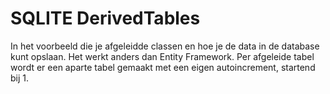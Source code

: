 # SQLITE DerivedTables

In het voorbeeld die je afgeleidde classen en hoe je de data in de database kunt opslaan. Het werkt anders dan Entity Framework. 
Per afgeleide tabel wordt er een aparte tabel gemaakt met een eigen autoincrement, startend bij 1.
